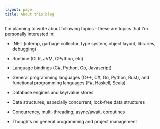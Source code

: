 ```yaml
---
layout: page 
title: About this blog 
---
```


I'm planning to write about following topics - these are topics that I'm personally interested in:

* .NET (interop, garbage collector, type system, object layout, libraries, debugging)

* Runtime (CLR, JVM, CPython, etc)

* Language bindings (C#, Python, Go, Javascript)

* General programming languages (C++, C#, Go, Python, Rust), and functional programming languages (F#, Haskell, Scala)

* Database engines and key/value stores

* Data structures, especially concurrent, lock-free data structures

* Concurrency, multi-threading, async/await, coroutines

* Thoughts on general programming and project management